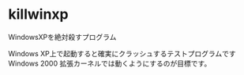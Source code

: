 # killwinxp
WindowsXPを絶対殺すプログラム

Windows XP上で起動すると確実にクラッシュするテストプログラムです
Windows 2000 拡張カーネルでは動くようにするのが目標です。
